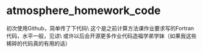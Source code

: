 # atmosphere_homework_code
初次使用Github，简单传了下代码\\
这个是之前计算方法课作业要求写的Fortran代码，水平一般，见谅\\
或许以后会开源更多作业代码造福学弟学妹（如果我这些稀碎的代码真的有用的话）
